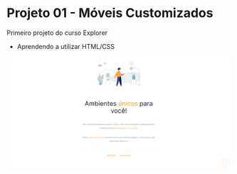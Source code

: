 
# Projeto 01 - Móveis Customizados

Primeiro projeto do curso Explorer 




- Aprendendo a utilizar HTML/CSS

![](imagens/screenshot.png)